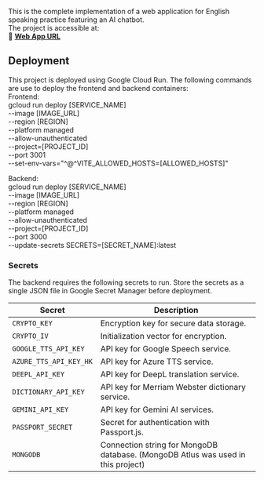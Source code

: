 This is the complete implementation of a web application for English speaking practice featuring an AI chatbot.<br>
The project is accessible at:<br>
🔗 **[Web App URL](https://fyp-frontend-629590115382.asia-northeast1.run.app/)**

## Deployment
This project is deployed using Google Cloud Run. The following commands are use to deploy the frontend and backend containers:<br>
Frontend:<br>
gcloud run deploy [SERVICE_NAME] \
  --image [IMAGE_URL] \
  --region [REGION] \
  --platform managed \
  --allow-unauthenticated \
  --project=[PROJECT_ID] \
  --port 3001 \
  --set-env-vars="^@^VITE_ALLOWED_HOSTS=[ALLOWED_HOSTS]"

Backend:<br>
gcloud run deploy [SERVICE_NAME] \
  --image [IMAGE_URL] \
  --region [REGION] \
  --platform managed \
  --allow-unauthenticated \
  --project=[PROJECT_ID] \
  --port 3000 \
  --update-secrets SECRETS=[SECRET_NAME]:latest

### Secrets
The backend requires the following secrets to run. Store the secrets as a single JSON file in Google Secret Manager before deployment.

| **Secret**               | **Description**                                      |
|--------------------------|------------------------------------------------------|
| `CRYPTO_KEY`            | Encryption key for secure data storage.              |
| `CRYPTO_IV`             | Initialization vector for encryption.                |
| `GOOGLE_TTS_API_KEY`    | API key for Google Speech service.                   |
| `AZURE_TTS_API_KEY_HK`  | API key for Azure TTS service.                       |
| `DEEPL_API_KEY`         | API key for DeepL translation service.               |
| `DICTIONARY_API_KEY`    | API key for Merriam Webster dictionary service.      |
| `GEMINI_API_KEY`        | API key for Gemini AI services.                      |
| `PASSPORT_SECRET`       | Secret for authentication with Passport.js.          |
| `MONGODB`              | Connection string for MongoDB database. (MongoDB Atlus was used in this project)  |
